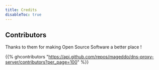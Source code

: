 ```yaml
---
title: Credits
disableToc: true
---
```


## Contributors

Thanks to them <i class="fas fa-heart"></i> for making Open Source Software a better place !

{{% ghcontributors "https://api.github.com/repos/mageddo/dns-proxy-server/contributors?per_page=100" %}}
